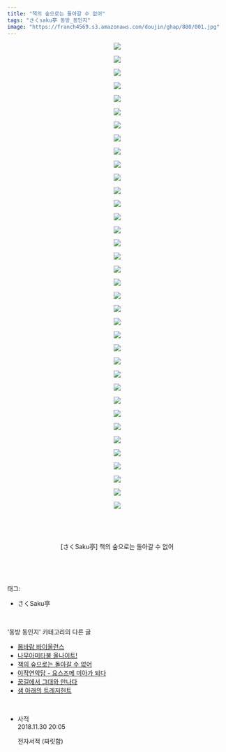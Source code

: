 ```yaml
---
title: "책의 숲으로는 돌아갈 수 없어"
tags: "さくsaku亭 동방_동인지"
image: "https://franch4569.s3.amazonaws.com/doujin/ghap/880/001.jpg"
---
```

<div class="article">
<p style="text-align: center; clear: none; float: none;"><img src="{{ site.imgserver2 }}/ghap/880/001.jpg"/></p>
<p style="text-align: center; clear: none; float: none;"><img src="{{ site.imgserver2 }}/ghap/880/002.jpg"/></p>
<p style="text-align: center; clear: none; float: none;"><img src="{{ site.imgserver2 }}/ghap/880/003.jpg"/></p>
<p style="text-align: center; clear: none; float: none;"><img src="{{ site.imgserver2 }}/ghap/880/004.jpg"/></p>
<p style="text-align: center; clear: none; float: none;"><img src="{{ site.imgserver2 }}/ghap/880/005.jpg"/></p>
<p style="text-align: center; clear: none; float: none;"><img src="{{ site.imgserver2 }}/ghap/880/006.jpg"/></p>
<p style="text-align: center; clear: none; float: none;"><img src="{{ site.imgserver2 }}/ghap/880/007.jpg"/></p>
<p style="text-align: center; clear: none; float: none;"><img src="{{ site.imgserver2 }}/ghap/880/008.jpg"/></p>
<p style="text-align: center; clear: none; float: none;"><img src="{{ site.imgserver2 }}/ghap/880/009.jpg"/></p>
<p style="text-align: center; clear: none; float: none;"><img src="{{ site.imgserver2 }}/ghap/880/010.jpg"/></p>
<p style="text-align: center; clear: none; float: none;"><img src="{{ site.imgserver2 }}/ghap/880/011.jpg"/></p>
<p style="text-align: center; clear: none; float: none;"><img src="{{ site.imgserver2 }}/ghap/880/012.jpg"/></p>
<p style="text-align: center; clear: none; float: none;"><img src="{{ site.imgserver2 }}/ghap/880/013.jpg"/></p>
<p style="text-align: center; clear: none; float: none;"><img src="{{ site.imgserver2 }}/ghap/880/014.jpg"/></p>
<p style="text-align: center; clear: none; float: none;"><img src="{{ site.imgserver2 }}/ghap/880/015.jpg"/></p>
<p style="text-align: center; clear: none; float: none;"><img src="{{ site.imgserver2 }}/ghap/880/016.jpg"/></p>
<p style="text-align: center; clear: none; float: none;"><img src="{{ site.imgserver2 }}/ghap/880/017.jpg"/></p>
<p style="text-align: center; clear: none; float: none;"><img src="{{ site.imgserver2 }}/ghap/880/018.jpg"/></p>
<p style="text-align: center; clear: none; float: none;"><img src="{{ site.imgserver2 }}/ghap/880/019.jpg"/></p>
<p style="text-align: center; clear: none; float: none;"><img src="{{ site.imgserver2 }}/ghap/880/020.jpg"/></p>
<p style="text-align: center; clear: none; float: none;"><img src="{{ site.imgserver2 }}/ghap/880/021.jpg"/></p>
<p style="text-align: center; clear: none; float: none;"><img src="{{ site.imgserver2 }}/ghap/880/022.jpg"/></p>
<p style="text-align: center; clear: none; float: none;"><img src="{{ site.imgserver2 }}/ghap/880/023.jpg"/></p>
<p style="text-align: center; clear: none; float: none;"><img src="{{ site.imgserver2 }}/ghap/880/024.jpg"/></p>
<p style="text-align: center; clear: none; float: none;"><img src="{{ site.imgserver2 }}/ghap/880/025.jpg"/></p>
<p style="text-align: center; clear: none; float: none;"><img src="{{ site.imgserver2 }}/ghap/880/026.jpg"/></p>
<p style="text-align: center; clear: none; float: none;"><img src="{{ site.imgserver2 }}/ghap/880/027.jpg"/></p>
<p style="text-align: center; clear: none; float: none;"><img src="{{ site.imgserver2 }}/ghap/880/028.jpg"/></p>
<p style="text-align: center; clear: none; float: none;"><img src="{{ site.imgserver2 }}/ghap/880/029.jpg"/></p>
<p style="text-align: center; clear: none; float: none;"><img src="{{ site.imgserver2 }}/ghap/880/030.jpg"/></p>
<p style="text-align: center; clear: none; float: none;"><img src="{{ site.imgserver2 }}/ghap/880/031.jpg"/></p>
<p style="text-align: center; clear: none; float: none;"><img src="{{ site.imgserver2 }}/ghap/880/032.jpg"/></p>
<p style="text-align: center; clear: none; float: none;"><img src="{{ site.imgserver2 }}/ghap/880/033.jpg"/></p>
<p style="text-align: center; clear: none; float: none;"><img src="{{ site.imgserver2 }}/ghap/880/034.jpg"/></p>
<p style="text-align: center; clear: none; float: none;"><img src="{{ site.imgserver2 }}/ghap/880/035.jpg"/></p>
<p style="text-align: center; clear: none; float: none;"><img src="{{ site.imgserver2 }}/ghap/880/036.jpg"/></p>
<p style="text-align: center; clear: none; float: none;"><br/></p>
<p style="text-align: center; clear: none; float: none;"><br/></p>
<p style="text-align: center; clear: none; float: none;">[さくSaku亭] 책의 숲으로는 돌아갈 수 없어</p>
<p><br/></p>
</div><br/>
<div class="tagTrail">
<p>태그: </p>
<ul>
<li>さくSaku亭</li>
</ul>
</div><br/>
<div class="another">
<p>'동방 동인지' 카테고리의 다른 글</p>
<ul>
<li><a href="/ghap_883">봄바람 바이올런스</a></li>
<li><a href="/ghap_881">나무아미타불 올나이트!</a></li>
<li><a href="/ghap_880">책의 숲으로는 돌아갈 수 없어</a></li>
<li><a href="/ghap_878">야작연악담 - 요스즈메 미아가 되다</a></li>
<li><a href="/ghap_877">꿈길에서 그대와 만나다</a></li>
<li><a href="/ghap_875">샘 아래의 트레저헌트</a></li>
</ul>
</div><br/>
<div class="cb_module cb_fluid">
<div class="cb_wrt cb_profile">
<div class="comment">
<ul>
<li class="cb_thumb_off" id="comment15380685">
<div class="cb_comment_area">
<div class="cb_info_area">
<div class="cb_section">
<span class="cb_nick_name">사적</span>
</div>
<div class="cb_section">
<span class="cb_date">2018.11.30 20:05 </span>
</div>
</div>
<div class="cb_dsc_comment">
<p class="cb_dsc">
											전자서적 (짜릿함)
										</p>
</div>
</div></li>
</ul>
</div>
</div><!-- commentList close -->
</div><br/>
